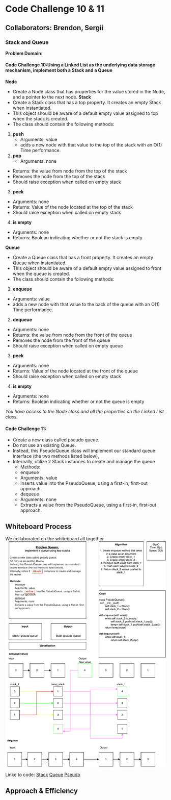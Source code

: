 # Code Challenge 10 & 11

## Collaborators: Brendon, Sergii
### Stack and Queue
**Problem Domain:**

####  Code Challenge 10:Using a Linked List as the underlying data storage mechanism, implement both a Stack and a Queue

**Node**
- Create a Node class that has properties for the value stored in the Node, and a pointer to the next node.
**Stack**
- Create a Stack class that has a top property. It creates an empty Stack when instantiated.
- This object should be aware of a default empty value assigned to top when the stack is created.
- The class should contain the following methods:
 1. **push**
      - Arguments: value
      - adds a new node with that value to the top of the stack with an O(1) Time performance.
 2. **pop**
      - Arguments: none
 - Returns: the value from node from the top of the stack
 - Removes the node from the top of the stack
 - Should raise exception when called on empty stack
3. **peek**
 - Arguments: none
 - Returns: Value of the node located at the top of the stack
 - Should raise exception when called on empty stack
4. **is empty**
 - Arguments: none
 - Returns: Boolean indicating whether or not the stack is empty.

**Queue**
 - Create a Queue class that has a front property. It creates an empty Queue when instantiated.
 - This object should be aware of a default empty value assigned to front when the queue is created.
 - The class should contain the following methods:
1. **enqueue**
 - Arguments: value
 - adds a new node with that value to the back of the queue with an O(1) Time performance.
2. **dequeue**
 - Arguments: none
 - Returns: the value from node from the front of the queue
 - Removes the node from the front of the queue
 - Should raise exception when called on empty queue
3. **peek**
 - Arguments: none
 - Returns: Value of the node located at the front of the queue
 - Should raise exception when called on empty stack
4. **is empty**
 - Arguments: none
 - Returns: Boolean indicating whether or not the queue is empty

*You have access to the Node class and all the properties on the Linked List class.*

#### Code Challenge 11:
- Create a new class called pseudo queue.
- Do not use an existing Queue.
- Instead, this PseudoQueue class will implement our standard queue interface (the two methods listed below),
- Internally, utilize 2 Stack instances to create and manage the queue
  - Methods:
  - enqueue
  - Arguments: value
  - Inserts value into the PseudoQueue, using a first-in, first-out approach.
  - dequeue
  - Arguments: none
  - Extracts a value from the PseudoQueue, using a first-in, first-out approach.


## Whiteboard Process
We collaborated on the whiteboard all together
![pseudo](pseudo_queue.png)

Linke to code:
[Stack](stack.py)
[Queue](queue.py)
[Pseudo](stack_queue_pseudo.py)

## Approach & Efficiency

